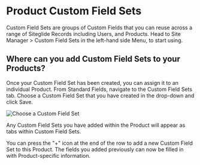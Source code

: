 # Product Custom Field Sets

Custom Field Sets are groups of Custom Fields that you can reuse across a range of Siteglide Records including Users, and Products. Head to Site Manager > Custom Field Sets in the left-hand side Menu, to start using.

## Where can you add Custom Field Sets to your Products?

Once your Custom Field Set has been created, you can assign it to an individual Product. From Standard Fields, navigate to the Custom Field Sets tab. Choose a Custom Field Set that you have created in the drop-down and click Save.

![Choose a Custom Field Set](../../../../.gitbook/assets/getgist/migrating-assets/products/editCustomFields.png)

Any Custom Field Sets you have added within the Product will appear as tabs within Custom Field Sets.

You can press the "+" icon at the end of the row to add a new Custom Field Set to this Product. The fields you added previously can now be filled in with Product-specific information.
